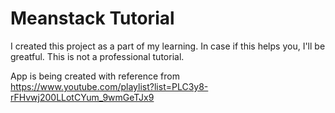 # Meanstack  Tutorial

I created this project as a part of my learning. In case if this helps you, I'll be greatful. This is not a professional tutorial.

App is being created with reference from https://www.youtube.com/playlist?list=PLC3y8-rFHvwj200LLotCYum_9wmGeTJx9